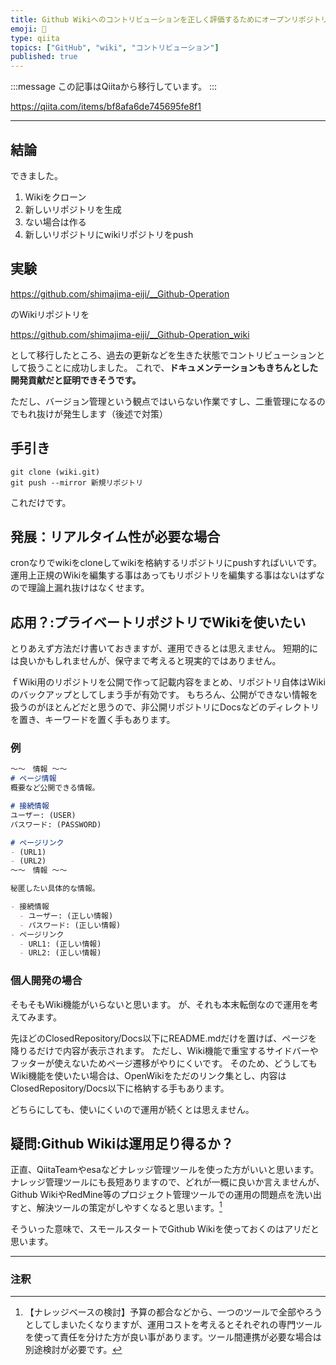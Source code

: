 ```yaml
---
title: Github Wikiへのコントリビューションを正しく評価するためにオープンリポジトリ管理を目指す
emoji: 📝
type: qiita
topics: ["GitHub", "wiki", "コントリビューション"]
published: true
---
```


:::message
この記事はQiitaから移行しています。
:::

https://qiita.com/items/bf8afa6de745695fe8f1

---

## 結論
できました。

1. Wikiをクローン
1. 新しいリポジトリを生成
  1. ない場合は作る
1. 新しいリポジトリにwikiリポジトリをpush

## 実験

https://github.com/shimajima-eiji/__Github-Operation

のWikiリポジトリを

https://github.com/shimajima-eiji/__Github-Operation_wiki

として移行したところ、過去の更新などを生きた状態でコントリビューションとして扱うことに成功しました。
これで、**ドキュメンテーションもきちんとした開発貢献だと証明できそうです。**

ただし、バージョン管理という観点ではいらない作業ですし、二重管理になるのでもれ抜けが発生します（後述で対策）

## 手引き
```
git clone (wiki.git)
git push --mirror 新規リポジトリ
```

これだけです。

## 発展：リアルタイム性が必要な場合
cronなりでwikiをcloneしてwikiを格納するリポジトリにpushすればいいです。
運用上正規のWikiを編集する事はあってもリポジトリを編集する事はないはずなので理論上漏れ抜けはなくせます。

## 応用？:プライベートリポジトリでWikiを使いたい
とりあえず方法だけ書いておきますが、運用できるとは思えません。
短期的には良いかもしれませんが、保守まで考えると現実的ではありません。

ｆWiki用のリポジトリを公開で作って記載内容をまとめ、リポジトリ自体はWikiのバックアップとしてしまう手が有効です。
もちろん、公開ができない情報を扱うのがほとんどだと思うので、非公開リポジトリにDocsなどのディレクトリを置き、キーワードを置く手もあります。

### 例
``` OpenWiki/Home.md
〜〜　情報 〜〜
# ページ情報
概要など公開できる情報。

# 接続情報
ユーザー: (USER)
パスワード: (PASSWORD)

# ページリンク
- (URL1)
- (URL2)
〜〜　情報 〜〜
```

``` ClosedRepository/Docs/Home.md
秘匿したい具体的な情報。

- 接続情報
  - ユーザー: (正しい情報)
  - パスワード: (正しい情報)
- ページリンク
  - URL1: (正しい情報)
  - URL2: (正しい情報)
```

### 個人開発の場合
そもそもWiki機能がいらないと思います。
が、それも本末転倒なので運用を考えてみます。

先ほどのClosedRepository/Docs以下にREADME.mdだけを置けば、ページを降りるだけで内容が表示されます。
ただし、Wiki機能で重宝するサイドバーやフッターが使えないためページ遷移がやりにくいです。
そのため、どうしてもWiki機能を使いたい場合は、OpenWikiをただのリンク集とし、内容はClosedRepository/Docs以下に格納する手もあります。

どちらにしても、使いにくいので運用が続くとは思えません。

## 疑問:Github Wikiは運用足り得るか？
正直、QiitaTeamやesaなどナレッジ管理ツールを使った方がいいと思います。
ナレッジ管理ツールにも長短ありますので、どれが一概に良いか言えませんが、Github WikiやRedMine等のプロジェクト管理ツールでの運用の問題点を洗い出すと、解決ツールの策定がしやすくなると思います。[^1]
[^1]: 【ナレッジベースの検討】予算の都合などから、一つのツールで全部やろうとしてしまいたくなりますが、運用コストを考えるとそれぞれの専門ツールを使って責任を分けた方が良い事があります。ツール間連携が必要な場合は別途検討が必要です。

そういった意味で、スモールスタートでGithub Wikiを使っておくのはアリだと思います。

---

### 注釈

